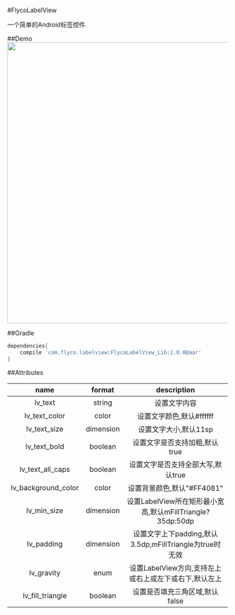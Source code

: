 #FlycoLabelView

一个简单的Android标签控件.

##Demo
<img src="https://github.com/H07000223/FlycoLabelView/blob/master/preview.png" width="640">

##Gradle

```groovy
dependencies{
    compile 'com.flyco.labelview:FlycoLabelView_Lib:1.0.0@aar'
}
```

##Attributes

|name|format|description|
|:---:|:---:|:---:|
| lv_text | string | 设置文字内容 
| lv_text_color | color | 设置文字颜色,默认#ffffff
| lv_text_size | dimension | 设置文字大小,默认11sp
| lv_text_bold | boolean | 设置文字是否支持加粗,默认true
| lv_text_all_caps | boolean | 设置文字是否支持全部大写,默认true
| lv_background_color | color | 设置背景颜色,默认"#FF4081"
| lv_min_size | dimension | 设置LabelView所在矩形最小宽高,默认mFillTriangle?35dp:50dp
| lv_padding | dimension | 设置文字上下padding,默认3.5dp,mFillTriangle为true时无效
| lv_gravity | enum | 设置LabelView方向,支持左上或右上或左下或右下,默认左上
| lv_fill_triangle | boolean | 设置是否填充三角区域,默认false


